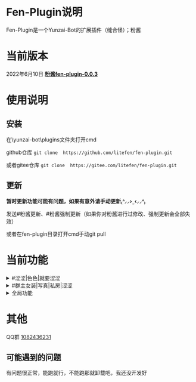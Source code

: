 # Fen-Plugin说明
Fen-Plugin是一个Yunzai-Bot的扩展插件（缝合怪）；粉酱
# 当前版本
2022年6月10日 [**粉酱fen-plugin-0.0.3**](https://github.com/litefen/fen-plugin)
# 使用说明
## 安装
在\yunzai-bot\plugins文件夹打开cmd

github仓库
`git clone  https://github.com/litefen/fen-plugin.git`

或者gitee仓库
`git clone  https://gitee.com/litefen/fen-plugin.git`

## 更新
 **暂时更新功能可能有问题，如果有意外请手动更新₍ᐢ⸝⸝› ̫ ‹⸝⸝ᐢ₎**
 
 发送#粉酱更新、#粉酱强制更新（如果你对粉酱进行过修改、强制更新会全部失效）

或者在fen-plugin目录打开cmd手动git pull
# 当前功能

<details>
<summary>#涩涩|色色|就要涩涩</summary>

不可以涩涩，涩涩就挨打
 
<img src="data/readme/涩涩.png" alt="#涩涩">
 
#偏要|就要|偏要|给我涩涩
都说了不可以，涩涩就禁言五分钟（需要bot是管理员）
 
<img src="data/readme/就要涩涩.png" alt="#涩涩">
</details>

<details>
<summary>#群主女装|写真|私房|涩涩</summary>
 
禁言五分钟（需要是管理员）

（可以添加自己的名字，打开apps\群主写真.js修改正则为自己的名字即可）
 
<img src="data/readme/群主女装.png" alt="#群主女装">
</details>

<details>
<summary>全局功能</summary>
代替yunzai的全局表情包、语音功能；增加视频功能；发送文件名触发

*音频、语音文件/resources/global/voice/*
 
<img src="data/readme/哒哒哒.png" alt="全局">

*表情、图片目录/resources/global/img/*
 
<img src="data/readme/吃啥呢.png" alt="全局">

*视频文件/resources/global/video/*
 
<img src="data/readme/啊对对对.png" alt="全局">

</details>

# 其他
QQ群 [1082436231](https://jq.qq.com/?_wv=1027&k=VKPVXSfU)
## 可能遇到的问题

有问题很正常，能跑就行，不能跑那就卸载吧，我还没开发好
